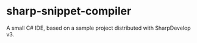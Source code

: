 sharp-snippet-compiler
======================

A small C# IDE, based on a sample project distributed with SharpDevelop v3.